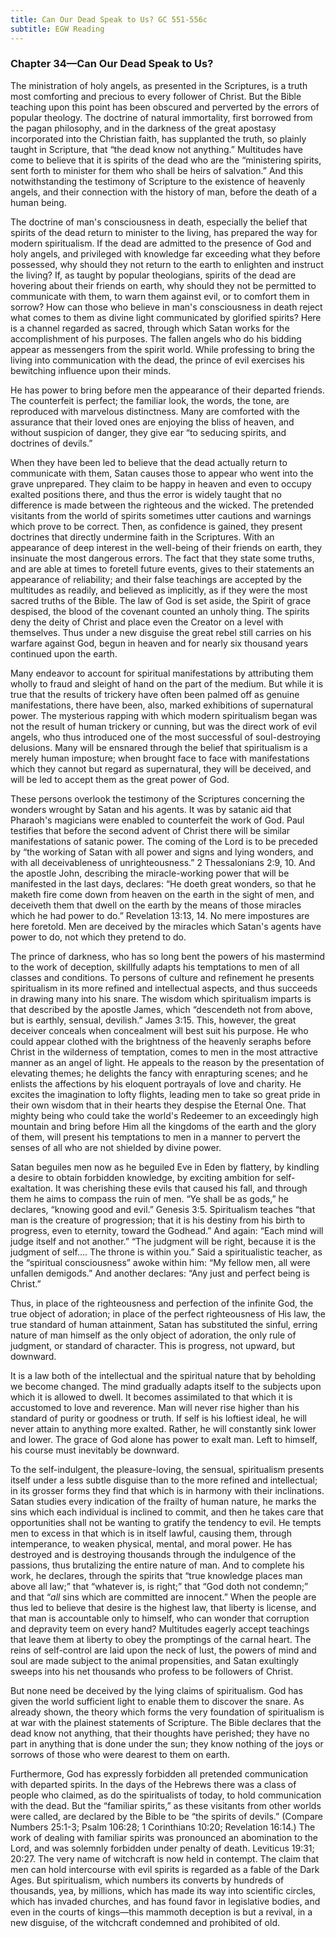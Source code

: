 ```yaml
---
title: Can Our Dead Speak to Us? GC 551-556c
subtitle: EGW Reading
---
```


### Chapter 34—Can Our Dead Speak to Us?

The ministration of holy angels, as presented in the Scriptures, is a truth most comforting and precious to every follower of Christ. But the Bible teaching upon this point has been obscured and perverted by the errors of popular theology. The doctrine of natural immortality, first borrowed from the pagan philosophy, and in the darkness of the great apostasy incorporated into the Christian faith, has supplanted the truth, so plainly taught in Scripture, that “the dead know not anything.” Multitudes have come to believe that it is spirits of the dead who are the “ministering spirits, sent forth to minister for them who shall be heirs of salvation.” And this notwithstanding the testimony of Scripture to the existence of heavenly angels, and their connection with the history of man, before the death of a human being.

The doctrine of man's consciousness in death, especially the belief that spirits of the dead return to minister to the living, has prepared the way for modern spiritualism. If the dead are admitted to the presence of God and holy angels, and privileged with knowledge far exceeding what they before possessed, why should they not return to the earth to enlighten and instruct the living? If, as taught by popular theologians, spirits of the dead are hovering about their friends on earth, why should they not be permitted to communicate with them, to warn them against evil, or to comfort them in sorrow? How can those who believe in man's consciousness in death reject what comes to them as divine light communicated by glorified spirits? Here is a channel regarded as sacred, through which Satan works for the accomplishment of his purposes. The fallen angels who do his bidding appear as messengers from the spirit world. While professing to bring the living into communication with the dead, the prince of evil exercises his bewitching influence upon their minds.

He has power to bring before men the appearance of their departed friends. The counterfeit is perfect; the familiar look, the words, the tone, are reproduced with marvelous distinctness. Many are comforted with the assurance that their loved ones are enjoying the bliss of heaven, and without suspicion of danger, they give ear “to seducing spirits, and doctrines of devils.”

When they have been led to believe that the dead actually return to communicate with them, Satan causes those to appear who went into the grave unprepared. They claim to be happy in heaven and even to occupy exalted positions there, and thus the error is widely taught that no difference is made between the righteous and the wicked. The pretended visitants from the world of spirits sometimes utter cautions and warnings which prove to be correct. Then, as confidence is gained, they present doctrines that directly undermine faith in the Scriptures. With an appearance of deep interest in the well-being of their friends on earth, they insinuate the most dangerous errors. The fact that they state some truths, and are able at times to foretell future events, gives to their statements an appearance of reliability; and their false teachings are accepted by the multitudes as readily, and believed as implicitly, as if they were the most sacred truths of the Bible. The law of God is set aside, the Spirit of grace despised, the blood of the covenant counted an unholy thing. The spirits deny the deity of Christ and place even the Creator on a level with themselves. Thus under a new disguise the great rebel still carries on his warfare against God, begun in heaven and for nearly six thousand years continued upon the earth.

Many endeavor to account for spiritual manifestations by attributing them wholly to fraud and sleight of hand on the part of the medium. But while it is true that the results of trickery have often been palmed off as genuine manifestations, there have been, also, marked exhibitions of supernatural power. The mysterious rapping with which modern spiritualism began was not the result of human trickery or cunning, but was the direct work of evil angels, who thus introduced one of the most successful of soul-destroying delusions. Many will be ensnared through the belief that spiritualism is a merely human imposture; when brought face to face with manifestations which they cannot but regard as supernatural, they will be deceived, and will be led to accept them as the great power of God.

These persons overlook the testimony of the Scriptures concerning the wonders wrought by Satan and his agents. It was by satanic aid that Pharaoh's magicians were enabled to counterfeit the work of God. Paul testifies that before the second advent of Christ there will be similar manifestations of satanic power. The coming of the Lord is to be preceded by “the working of Satan with all power and signs and lying wonders, and with all deceivableness of unrighteousness.” 2 Thessalonians 2:9, 10. And the apostle John, describing the miracle-working power that will be manifested in the last days, declares: “He doeth great wonders, so that he maketh fire come down from heaven on the earth in the sight of men, and deceiveth them that dwell on the earth by the means of those miracles which he had power to do.” Revelation 13:13, 14. No mere impostures are here foretold. Men are deceived by the miracles which Satan's agents have power to do, not which they pretend to do.

The prince of darkness, who has so long bent the powers of his mastermind to the work of deception, skillfully adapts his temptations to men of all classes and conditions. To persons of culture and refinement he presents spiritualism in its more refined and intellectual aspects, and thus succeeds in drawing many into his snare. The wisdom which spiritualism imparts is that described by the apostle James, which “descendeth not from above, but is earthly, sensual, devilish.” James 3:15. This, however, the great deceiver conceals when concealment will best suit his purpose. He who could appear clothed with the brightness of the heavenly seraphs before Christ in the wilderness of temptation, comes to men in the most attractive manner as an angel of light. He appeals to the reason by the presentation of elevating themes; he delights the fancy with enrapturing scenes; and he enlists the affections by his eloquent portrayals of love and charity. He excites the imagination to lofty flights, leading men to take so great pride in their own wisdom that in their hearts they despise the Eternal One. That mighty being who could take the world's Redeemer to an exceedingly high mountain and bring before Him all the kingdoms of the earth and the glory of them, will present his temptations to men in a manner to pervert the senses of all who are not shielded by divine power.

Satan beguiles men now as he beguiled Eve in Eden by flattery, by kindling a desire to obtain forbidden knowledge, by exciting ambition for self-exaltation. It was cherishing these evils that caused his fall, and through them he aims to compass the ruin of men. “Ye shall be as gods,” he declares, “knowing good and evil.” Genesis 3:5. Spiritualism teaches “that man is the creature of progression; that it is his destiny from his birth to progress, even to eternity, toward the Godhead.” And again: “Each mind will judge itself and not another.” “The judgment will be right, because it is the judgment of self.... The throne is within you.” Said a spiritualistic teacher, as the “spiritual consciousness” awoke within him: “My fellow men, all were unfallen demigods.” And another declares: “Any just and perfect being is Christ.”

Thus, in place of the righteousness and perfection of the infinite God, the true object of adoration; in place of the perfect righteousness of His law, the true standard of human attainment, Satan has substituted the sinful, erring nature of man himself as the only object of adoration, the only rule of judgment, or standard of character. This is progress, not upward, but downward.

It is a law both of the intellectual and the spiritual nature that by beholding we become changed. The mind gradually adapts itself to the subjects upon which it is allowed to dwell. It becomes assimilated to that which it is accustomed to love and reverence. Man will never rise higher than his standard of purity or goodness or truth. If self is his loftiest ideal, he will never attain to anything more exalted. Rather, he will constantly sink lower and lower. The grace of God alone has power to exalt man. Left to himself, his course must inevitably be downward.

To the self-indulgent, the pleasure-loving, the sensual, spiritualism presents itself under a less subtle disguise than to the more refined and intellectual; in its grosser forms they find that which is in harmony with their inclinations. Satan studies every indication of the frailty of human nature, he marks the sins which each individual is inclined to commit, and then he takes care that opportunities shall not be wanting to gratify the tendency to evil. He tempts men to excess in that which is in itself lawful, causing them, through intemperance, to weaken physical, mental, and moral power. He has destroyed and is destroying thousands through the indulgence of the passions, thus brutalizing the entire nature of man. And to complete his work, he declares, through the spirits that “true knowledge places man above all law;” that “whatever is, is right;” that “God doth not condemn;” and that “_all_ sins which are committed are innocent.” When the people are thus led to believe that desire is the highest law, that liberty is license, and that man is accountable only to himself, who can wonder that corruption and depravity teem on every hand? Multitudes eagerly accept teachings that leave them at liberty to obey the promptings of the carnal heart. The reins of self-control are laid upon the neck of lust, the powers of mind and soul are made subject to the animal propensities, and Satan exultingly sweeps into his net thousands who profess to be followers of Christ.

But none need be deceived by the lying claims of spiritualism. God has given the world sufficient light to enable them to discover the snare. As already shown, the theory which forms the very foundation of spiritualism is at war with the plainest statements of Scripture. The Bible declares that the dead know not anything, that their thoughts have perished; they have no part in anything that is done under the sun; they know nothing of the joys or sorrows of those who were dearest to them on earth.

Furthermore, God has expressly forbidden all pretended communication with departed spirits. In the days of the Hebrews there was a class of people who claimed, as do the spiritualists of today, to hold communication with the dead. But the “familiar spirits,” as these visitants from other worlds were called, are declared by the Bible to be “the spirits of devils.” (Compare Numbers 25:1-3; Psalm 106:28; 1 Corinthians 10:20; Revelation 16:14.) The work of dealing with familiar spirits was pronounced an abomination to the Lord, and was solemnly forbidden under penalty of death. Leviticus 19:31; 20:27. The very name of witchcraft is now held in contempt. The claim that men can hold intercourse with evil spirits is regarded as a fable of the Dark Ages. But spiritualism, which numbers its converts by hundreds of thousands, yea, by millions, which has made its way into scientific circles, which has invaded churches, and has found favor in legislative bodies, and even in the courts of kings—this mammoth deception is but a revival, in a new disguise, of the witchcraft condemned and prohibited of old.